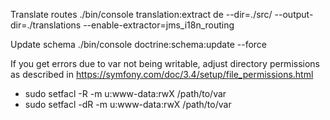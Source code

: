 Translate routes
./bin/console translation:extract de --dir=./src/ --output-dir=./translations --enable-extractor=jms_i18n_routing

Update schema
 ./bin/console doctrine:schema:update --force

If you get errors due to var not being writable, adjust directory permissions as
described in https://symfony.com/doc/3.4/setup/file_permissions.html
- sudo setfacl -R -m u:www-data:rwX /path/to/var
- sudo setfacl -dR -m u:www-data:rwX /path/to/var
